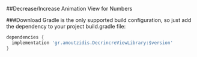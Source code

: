 ##Decrease/Increase Animation View for Numbers

###Download 
Gradle is the only supported build configuration, so just add the dependency to your project build.gradle file:

```groovy
dependencies {
  implementation 'gr.amoutzidis.DecrincreViewLibrary:$version'
}
```